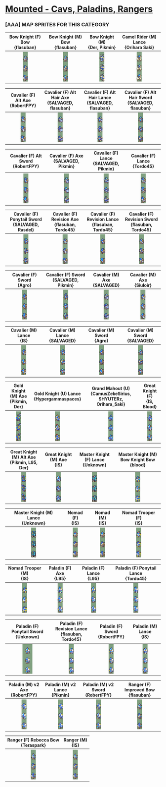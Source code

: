 # [Mounted - Cavs, Paladins, Rangers](../)

### [AAA] MAP SPRITES FOR THIS CATEGORY


|Bow Knight (F) Bow <br> {flasuban}|Bow Knight (M) Bow <br> {flasuban}|Bow Knight (M) <br> {Der, Pikmin}|Camel Rider (M) Lance <br> {Orihara Saki}|
| :---: | :---: | :---: | :---: |
|<img alt="Bow Knight (F) Bow {flasuban}-stand" src="Bow Knight (F) Bow {flasuban}-stand.png" />|<img alt="Bow Knight (M) Bow {flasuban}-stand" src="Bow Knight (M) Bow {flasuban}-stand.png" />|<img alt="Bow Knight (M) {Der, Pikmin}-stand" src="Bow Knight (M) {Der, Pikmin}-stand.png" />|<img alt="Camel Rider (M) Lance {Orihara Saki}-stand" src="Camel Rider (M) Lance {Orihara Saki}-stand.png" />|


|Cavalier (F) Alt Axe <br> {RobertFPY}|Cavalier (F) Alt Hair Axe <br> {SALVAGED, flasuban}|Cavalier (F) Alt Hair Lance <br> {SALVAGED, flasuban}|Cavalier (F) Alt Hair Sword <br> {SALVAGED, flasuban}|
| :---: | :---: | :---: | :---: |
|<img alt="Cavalier (F) Alt Axe {RobertFPY}-stand" src="Cavalier (F) Alt Axe {RobertFPY}-stand.png" />|<img alt="Cavalier (F) Alt Hair Axe {SALVAGED, flasuban}-stand" src="Cavalier (F) Alt Hair Axe {SALVAGED, flasuban}-stand.png" />|<img alt="Cavalier (F) Alt Hair Lance {SALVAGED, flasuban}-stand" src="Cavalier (F) Alt Hair Lance {SALVAGED, flasuban}-stand.png" />|<img alt="Cavalier (F) Alt Hair Sword {SALVAGED, flasuban}-stand" src="Cavalier (F) Alt Hair Sword {SALVAGED, flasuban}-stand.png" />|


|Cavalier (F) Alt Sword <br> {RobertFPY}|Cavalier (F) Axe <br> {SALVAGED, Pikmin}|Cavalier (F) Lance <br> {SALVAGED, Pikmin}|Cavalier (F) Lance <br> {Tordo45}|
| :---: | :---: | :---: | :---: |
|<img alt="Cavalier (F) Alt Sword {RobertFPY}-stand" src="Cavalier (F) Alt Sword {RobertFPY}-stand.png" />|<img alt="Cavalier (F) Axe {SALVAGED, Pikmin}-stand" src="Cavalier (F) Axe {SALVAGED, Pikmin}-stand.png" />|<img alt="Cavalier (F) Lance {SALVAGED, Pikmin}-stand" src="Cavalier (F) Lance {SALVAGED, Pikmin}-stand.png" />|<img alt="Cavalier (F) Lance {Tordo45}-stand" src="Cavalier (F) Lance {Tordo45}-stand.png" />|


|Cavalier (F) Ponytail Sword <br> {SALVAGED, Rasdel}|Cavalier (F) Revision Axe <br> {flasuban, Tordo45}|Cavalier (F) Revision Lance <br> {flasuban, Tordo45}|Cavalier (F) Revision Sword <br> {flasuban, Tordo45}|
| :---: | :---: | :---: | :---: |
|<img alt="Cavalier (F) Ponytail Sword {SALVAGED, Rasdel}-stand" src="Cavalier (F) Ponytail Sword {SALVAGED, Rasdel}-stand.png" />|<img alt="Cavalier (F) Revision Axe {flasuban, Tordo45}-stand" src="Cavalier (F) Revision Axe {flasuban, Tordo45}-stand.png" />|<img alt="Cavalier (F) Revision Lance {flasuban, Tordo45}-stand" src="Cavalier (F) Revision Lance {flasuban, Tordo45}-stand.png" />|<img alt="Cavalier (F) Revision Sword {flasuban, Tordo45}-stand" src="Cavalier (F) Revision Sword {flasuban, Tordo45}-stand.png" />|


|Cavalier (F) Sword <br> {Agro}|Cavalier (F) Sword <br> {SALVAGED, Pikmin}|Cavalier (M) Axe <br> {SALVAGED}|Cavalier (M) Axe <br> {Siuloir}|
| :---: | :---: | :---: | :---: |
|<img alt="Cavalier (F) Sword {Agro}-stand" src="Cavalier (F) Sword {Agro}-stand.bmp" />|<img alt="Cavalier (F) Sword {SALVAGED, Pikmin}-stand" src="Cavalier (F) Sword {SALVAGED, Pikmin}-stand.png" />|<img alt="Cavalier (M) Axe {SALVAGED}-stand" src="Cavalier (M) Axe {SALVAGED}-stand.png" />|<img alt="Cavalier (M) Axe {Siuloir}-stand" src="Cavalier (M) Axe {Siuloir}-stand.png" />|


|Cavalier (M) Lance <br> {IS}|Cavalier (M) Lance <br> {SALVAGED}|Cavalier (M) Sword <br> {Agro}|Cavalier (M) Sword <br> {SALVAGED}|
| :---: | :---: | :---: | :---: |
|<img alt="Cavalier (M) Lance {IS}-stand" src="Cavalier (M) Lance {IS}-stand.png" />|<img alt="Cavalier (M) Lance {SALVAGED}-stand" src="Cavalier (M) Lance {SALVAGED}-stand.png" />|<img alt="Cavalier (M) Sword {Agro}-stand" src="Cavalier (M) Sword {Agro}-stand.png" />|<img alt="Cavalier (M) Sword {SALVAGED}-stand" src="Cavalier (M) Sword {SALVAGED}-stand.png" />|


|Gold Knight (M) Axe <br> {Pikmin, Der}|Gold Knight (U) Lance <br> {Hypergammaspaces}|Grand Mahout (U) <br> {CamusZekeSirius, SHYUTERz, Orihara_Saki}|Great Knight (F) <br> {IS, Blood}|
| :---: | :---: | :---: | :---: |
|<img alt="Gold Knight (M) Axe {Pikmin, Der}-stand" src="Gold Knight (M) Axe {Pikmin, Der}-stand.png" />|<img alt="Gold Knight (U) Lance {Hypergammaspaces}-stand" src="Gold Knight (U) Lance {Hypergammaspaces}-stand.png" />|<img alt="Grand Mahout (U) {CamusZekeSirius, SHYUTERz, Orihara_Saki}-stand" src="Grand Mahout (U) {CamusZekeSirius, SHYUTERz, Orihara_Saki}-stand.png" />|<img alt="Great Knight (F) {IS, Blood}-stand" src="Great Knight (F) {IS, Blood}-stand.png" />|


|Great Knight (M) Alt Axe <br> {Pikmin, L95, Der}|Great Knight (M) Axe <br> {IS}|Master Knight (F) Lance <br> {Unknown}|Master Knight (M) Bow Knight Bow <br> {blood}|
| :---: | :---: | :---: | :---: |
|<img alt="Great Knight (M) Alt Axe {Pikmin, L95, Der}-stand" src="Great Knight (M) Alt Axe {Pikmin, L95, Der}-stand.png" />|<img alt="Great Knight (M) Axe {IS}-stand" src="Great Knight (M) Axe {IS}-stand.png" />|<img alt="Master Knight (F) Lance {Unknown}-stand" src="Master Knight (F) Lance {Unknown}-stand.png" />|<img alt="Master Knight (M) Bow Knight Bow {blood}-stand" src="Master Knight (M) Bow Knight Bow {blood}-stand.png" />|


|Master Knight (M) Lance <br> {Unknown}|Nomad (F) <br> {IS}|Nomad (M) <br> {IS}|Nomad Trooper (F) <br> {IS}|
| :---: | :---: | :---: | :---: |
|<img alt="Master Knight (M) Lance {Unknown}-stand" src="Master Knight (M) Lance {Unknown}-stand.png" />|<img alt="Nomad (F) {IS}-stand" src="Nomad (F) {IS}-stand.png" />|<img alt="Nomad (M) {IS}-stand" src="Nomad (M) {IS}-stand.png" />|<img alt="Nomad Trooper (F) {IS}-stand" src="Nomad Trooper (F) {IS}-stand.png" />|


|Nomad Trooper (M) <br> {IS}|Paladin (F) Axe <br> {L95}|Paladin (F) Lance <br> {L95}|Paladin (F) Ponytail Lance <br> {Tordo45}|
| :---: | :---: | :---: | :---: |
|<img alt="Nomad Trooper (M) {IS}-stand" src="Nomad Trooper (M) {IS}-stand.png" />|<img alt="Paladin (F) Axe {L95}-stand" src="Paladin (F) Axe {L95}-stand.png" />|<img alt="Paladin (F) Lance {L95}-stand" src="Paladin (F) Lance {L95}-stand.png" />|<img alt="Paladin (F) Ponytail Lance {Tordo45}-stand" src="Paladin (F) Ponytail Lance {Tordo45}-stand.png" />|


|Paladin (F) Ponytail Sword <br> {Unknown}|Paladin (F) Revision Lance <br> {flasuban, Tordo45}|Paladin (F) Sword <br> {RobertFPY}|Paladin (M) Lance <br> {IS}|
| :---: | :---: | :---: | :---: |
|<img alt="Paladin (F) Ponytail Sword {Unknown}-stand" src="Paladin (F) Ponytail Sword {Unknown}-stand.png" />|<img alt="Paladin (F) Revision Lance {flasuban, Tordo45}-stand" src="Paladin (F) Revision Lance {flasuban, Tordo45}-stand.png" />|<img alt="Paladin (F) Sword {RobertFPY}-stand" src="Paladin (F) Sword {RobertFPY}-stand.png" />|<img alt="Paladin (M) Lance {IS}-stand" src="Paladin (M) Lance {IS}-stand.png" />|


|Paladin (M) v2 Axe <br> {RobertFPY}|Paladin (M) v2 Lance <br> {Pikmin}|Paladin (M) v2 Sword <br> {RobertFPY}|Ranger (F) Improved Bow <br> {flasuban}|
| :---: | :---: | :---: | :---: |
|<img alt="Paladin (M) v2 Axe {RobertFPY}-stand" src="Paladin (M) v2 Axe {RobertFPY}-stand.png" />|<img alt="Paladin (M) v2 Lance {Pikmin}-stand" src="Paladin (M) v2 Lance {Pikmin}-stand.png" />|<img alt="Paladin (M) v2 Sword {RobertFPY}-stand" src="Paladin (M) v2 Sword {RobertFPY}-stand.png" />|<img alt="Ranger (F) Improved Bow {flasuban}-stand" src="Ranger (F) Improved Bow {flasuban}-stand.png" />|


|Ranger (F) Rebecca Bow <br> {Teraspark}|Ranger (M) <br> {IS}|
| :---: | :---: |
|<img alt="Ranger (F) Rebecca Bow {Teraspark}-stand" src="Ranger (F) Rebecca Bow {Teraspark}-stand.png" />|<img alt="Ranger (M) {IS}-stand" src="Ranger (M) {IS}-stand.png" />|


